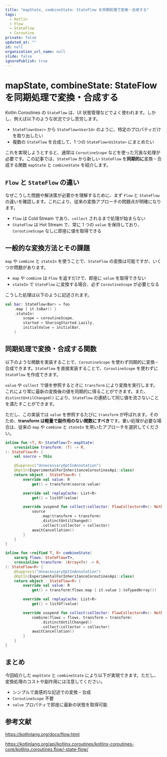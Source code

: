 ```yaml
---
title: "mapState, combineState: StateFlow を同期処理で変換・合成する"
tags:
  - Kotlin
  - Flow
  - StateFlow
  - Coroutine
private: false
updated_at: ""
id: null
organization_url_name: null
slide: false
ignorePublish: true
---
```


# mapState, combineState: StateFlow を同期処理で変換・合成する

Kotlin Coroutines の `StateFlow` は、UI 状態管理などでよく使われます。しかし、例えば以下のような状況で少し苦労します。

- `StateFlow<User>` から `StateFlow<UserId>` のように、特定のプロパティだけを取り出したい
- 複数の `StateFlow` を合成して、1 つの `StateFlow<UiState>` にまとめたい

これを実現しようとすると、通常は `CoroutineScope` などを使った冗長な処理が必要です。この記事では、`StateFlow` から新しい `StateFlow` を**同期的に**変換・合成する関数 `mapState` と `combineState` を紹介します。

## `Flow` と `StateFlow` の違い

なぜこうした問題や解決策が必要かを理解するために、まず `Flow` と `StateFlow` の違いを確認します。これにより、従来の変換アプローチの問題点が明確になります。

- `Flow` は Cold Stream であり、`collect` されるまで処理が始まらない
- `StateFlow` は Hot Stream で、常に 1 つの `value` を保持しており、`CoroutineScope` なしに即座に値を取得できる

## 一般的な変換方法とその課題

`map` や `combine` と `stateIn` を使うことで、`StateFlow` の変換は可能ですが、いくつか問題があります。

- `map` や `combine` は `Flow` を返すだけで、即座に `value` を取得できない
- `stateIn` で `StateFlow` に変換する場合、必ず `CoroutineScope` が必要となる

こうした処理は以下のように記述されます。

```kotlin
val bar: StateFlow<Bar> = foo
    .map { it.toBar() }
    .stateIn(
        scope = coroutineScope,
        started = SharingStarted.Lazily,
        initialValue = initialBar,
    )
```

## 同期処理で変換・合成する関数

以下のような関数を実装することで、`CoroutineScope` を使わず同期的に変換・合成できます。`StateFlow` を直接実装することで、`CoroutineScope` を使わずに `StateFlow` を作成できます。

`value` や `collect` で値を参照するときに `transform` により変換を実行します。これにより常に最新の変換後の値を同期的に得ることができます。また、`distinctUntilChanged()` により、`StateFlow` の連続して同じ値を流さないことを満たすことができます。

ただし、この実装では `value` を参照するたびに `transform` が呼ばれます。そのため、**transform は軽量で副作用のない関数にすべき**です。重い処理が必要な場合は、従来の `map` や `combine` と `stateIn` を用いたアプローチを選択してください。

```kotlin
inline fun <T, R> StateFlow<T>.mapState(
    crossinline transform: (T) -> R,
): StateFlow<R> {
    val source = this

    @Suppress("UnnecessaryOptInAnnotation")
    @OptIn(ExperimentalForInheritanceCoroutinesApi::class)
    return object : StateFlow<R> {
        override val value: R
            get() = transform(source.value)

        override val replayCache: List<R>
            get() = listOf(value)

        override suspend fun collect(collector: FlowCollector<R>): Nothing {
            source
                .map(transform = transform)
                .distinctUntilChanged()
                .collect(collector = collector)
            awaitCancellation()
        }
    }
}
```

```kotlin
inline fun <reified T, R> combineState(
    vararg flows: StateFlow<T>,
    crossinline transform: (Array<T>) -> R,
): StateFlow<R> {
    @Suppress("UnnecessaryOptInAnnotation")
    @OptIn(ExperimentalForInheritanceCoroutinesApi::class)
    return object : StateFlow<R> {
        override val value: R
            get() = transform(flows.map { it.value }.toTypedArray())

        override val replayCache: List<R>
            get() = listOf(value)

        override suspend fun collect(collector: FlowCollector<R>): Nothing {
            combine(flows = flows, transform = transform)
                .distinctUntilChanged()
                .collect(collector = collector)
            awaitCancellation()
        }
    }
}
```

## まとめ

今回紹介した `mapState` と `combineState` により以下が実現できます。ただし、変換処理のコストや副作用には注意してください。

- シンプルで直感的な記述での変換・合成
- `CoroutineScope` 不要
- `value` プロパティで即座に最新の状態を取得可能

## 参考文献

https://kotlinlang.org/docs/flow.html

https://kotlinlang.org/api/kotlinx.coroutines/kotlinx-coroutines-core/kotlinx.coroutines.flow/-state-flow/
